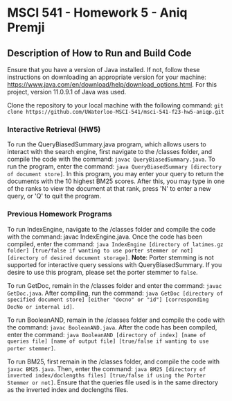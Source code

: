 # MSCI 541 - Homework 5 - Aniq Premji

## Description of How to Run and Build Code

Ensure that you have a version of Java installed. If not, follow these instructions on downloading an appropriate version for your machine:
https://www.java.com/en/download/help/download_options.html. For this project, version 11.0.9.1 of Java was used.

Clone the repository to your local machine with the following command:
```git clone https://github.com/UWaterloo-MSCI-541/msci-541-f23-hw5-aniqp.git```

### Interactive Retrieval (HW5)

To run the QueryBiasedSummary.java program, which allows users to interact with the search engine, first navigate to the /classes folder, and compile the code with the command: ```javac QueryBiasedSummary.java```. To run the program, enter the command: ```java QueryBiasedSummary [directory of document store]```. In this program, you may enter your query to return the documents with the 10 highest BM25 scores. After this, you may type in one of the ranks to view the document at that rank, press 'N' to enter a new query, or 'Q' to quit the program.

### Previous Homework Programs

To run IndexEngine, navigate to the /classes folder and compile the code with the command: javac IndexEngine.java. Once the code has been compiled, enter the command: ```java IndexEngine [directory of latimes.gz folder] [true/false if wanting to use porter stemmer or not] [directory of desired document storage]```. **Note**: Porter stemming is not supported for interactive query sessions with QueryBiasedSummary. If you desire to use this program, please set the porter stemmer to ```false```.

To run GetDoc, remain in the /classes folder and enter the command: ```javac GetDoc.java```. After compiling, run the command: ```java GetDoc [directory of specified document store] [either "docno" or "id"] [corresponding DocNo or internal id]```.

To run BooleanAND, remain in the /classes folder and compile the code with the command: ```javac BooleanAND.java```. After the code has been compiled, enter the command: ```java BooleanAND [directory of index] [name of queries file] [name of output file] [true/false if wanting to use porter stemmer]```.

To run BM25, first remain in the /classes folder, and compile the code with ```javac BM25.java```. Then, enter the command: ```java BM25 [directory of inverted index/doclengths files] [true/false if using the Porter Stemmer or not]```. Ensure that the queries file used is in the same directory as the inverted index and doclengths files.
